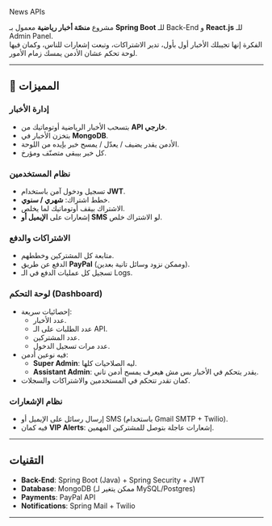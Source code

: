 News APIs

مشروع **منصّة أخبار رياضية** معمول بـ **Spring Boot** للـ Back-End و **React.js** للـ Admin Panel.  
الفكرة إنها تجيبلك الأخبار أول بأول، تدير الاشتراكات، وتبعت إشعارات للناس، وكمان فيها لوحة تحكم عشان الأدمن يمسك زمام الأمور.  

--- 

## 🚀 المميزات

###  إدارة الأخبار
- بتسحب الأخبار الرياضية أوتوماتيك من **API خارجي**.  
- بتخزن الأخبار في **MongoDB**.  
- الأدمن يقدر يضيف / يعدّل / يمسح خبر بإيده من اللوحة.  
- كل خبر بيبقى متصنّف ومؤرخ.  

###  نظام المستخدمين
- تسجيل ودخول آمن باستخدام **JWT**.  
- خطط اشتراك: **شهري / سنوي**.  
- الاشتراك بيقف أوتوماتيك لما يخلص.  
- إشعارات على **الإيميل أو SMS** لو الاشتراك خلص.  

###  الاشتراكات والدفع
- متابعة كل المشتركين وخططهم.  
- الدفع عن طريق **PayPal** (وممكن نزود وسائل تانية بعدين).  
- تسجيل كل عمليات الدفع في الـ Logs.  

###  لوحة التحكم (Dashboard)
- إحصائيات سريعة:  
  - عدد الأخبار.  
  - عدد الطلبات على الـ API.  
  - عدد المشتركين.  
  - عدد مرات تسجيل الدخول.  
- فيه نوعين أدمن:  
  - **Super Admin**: ليه الصلاحيات كلها.  
  - **Assistant Admin**: يقدر يتحكم في الأخبار بس مش هيعرف يمسح أدمن تاني.  
- كمان تقدر تتحكم في المستخدمين والاشتراكات والسجلات.  

###  نظام الإشعارات
- إرسال رسائل على الإيميل أو SMS (باستخدام Gmail SMTP + Twilio).  
- فيه كمان **VIP Alerts**: إشعارات عاجلة بتوصل للمشتركين المهمين.  

---

##  التقنيات
- **Back-End**: Spring Boot (Java) + Spring Security + JWT  
- **Database**: MongoDB (ممكن يتغير لـ MySQL/Postgres)  
- **Payments**: PayPal API  
- **Notifications**: Spring Mail + Twilio  
---

